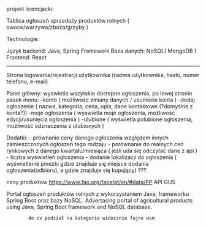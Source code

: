 projekt licencjacki:

Tablica ogłoszeń sprzedaży produktów rolnych ( owoce/warzywa/zboża/grzyby )

Technologie:

Język backend: Java, Spring Framework
Baza danych: NoSQL( MongoDB )
Frontend: React

------------------

Strona logowania/rejestracji użytkownika (nazwa użytkownika, hasło, numer telefonu, e-mail)

Panel główny: wyswietla wszytskie dostepne ogłoszenia, 
		po lewej stronie pasek menu:
			-konto ( możliwośc zmiany danych / usuniecie konta )
			-dodaj ogłoszenie ( nazwa, kategoria, cena, opis, dane kontaktowe (?domyślne z konta?))
			-moje ogłoszenia ( wyswietla moje ogłoszenia, możliwość edycji/usunięcia ogłoszenia )
			-ulubione ( wyświetla polubione ogłoszenia, możliwość odznaczenia z ulubionych )

Dodatki: 
	- prównanie ceny danego ogłoszenia względem innych zamieszczonych ogłoszeń tego rodzaju
	- porównanie do realnych cen rynkowych z danego kwartału/miesiąca ( jeśli uda się odczytać dane z api )
	- liczba wyświetleń ogłoszenia
	- dodanie lokalizacji do ogłoszenia ( wyświetlenie pinezki gdzie znajduje się miejsce dodania ogłoszenia(odbioru), 
	a gdzie znajduje się kupujący) ???

ceny produktow https://www.fao.org/faostat/en/#data/PP
API GUS 
	
	

Portal ogłoszeń produktów rolnych z wykorzystaniem Java, frameworku Spring Boot oraz bazy NoSQL.
Advertasing portal of agricultural products using Java, Spring Boot framework and NoSQL database.

			do cv podział na kategorie widocznie fajne wsm 
